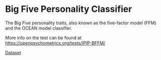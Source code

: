# Big Five Personality Classifier

The Big Five personality traits, also known as the five-factor model (FFM) and the OCEAN model classifier.

More info on the test can be found at https://openpsychometrics.org/tests/IPIP-BFFM/ 

[Dataset](https://openpsychometrics.org/tests/IPIP-BFFM/)
